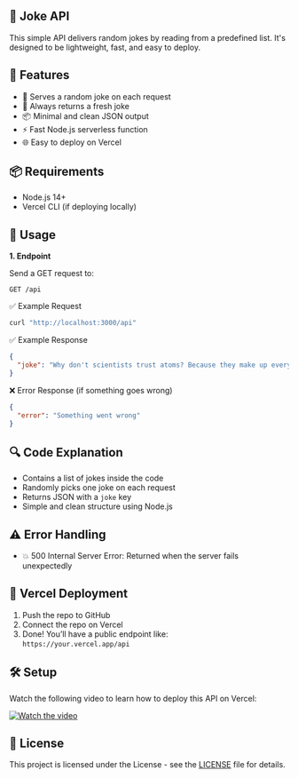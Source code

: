 ## 🤣 Joke API

This simple API delivers random jokes by reading from a predefined list. It's designed to be lightweight, fast, and easy to deploy.

## 🚀 Features

- 🎯 Serves a random joke on each request
- 🔁 Always returns a fresh joke
- 📦 Minimal and clean JSON output
- ⚡ Fast Node.js serverless function
- 🌐 Easy to deploy on Vercel

## 📦 Requirements

- Node.js 14+
- Vercel CLI (if deploying locally)

## 📡 Usage

**1. Endpoint**

Send a GET request to:

```
GET /api
```

✅ Example Request

```bash
curl "http://localhost:3000/api"
```

✅ Example Response

```json
{
  "joke": "Why don't scientists trust atoms? Because they make up everything!"
}
```

❌ Error Response (if something goes wrong)

```json
{
  "error": "Something went wrong"
}
```

## 🔍 Code Explanation

- Contains a list of jokes inside the code
- Randomly picks one joke on each request
- Returns JSON with a `joke` key
- Simple and clean structure using Node.js

## ⚠️ Error Handling

- 💥 500 Internal Server Error: Returned when the server fails unexpectedly

## 🚀 Vercel Deployment

1. Push the repo to GitHub
2. Connect the repo on Vercel
3. Done! You’ll have a public endpoint like:  
   `https://your.vercel.app/api`

## 🛠️ Setup

Watch the following video to learn how to deploy this API on Vercel:

[![Watch the video](https://img.youtube.com/vi/n5yxR1aOmlw/hqdefault.jpg)](https://youtu.be/n5yxR1aOmlw)

## 📄 License

This project is licensed under the License - see the [LICENSE](https://github.com/NotFlexCoder/joke-api/blob/main/LICENSE) file for details.
